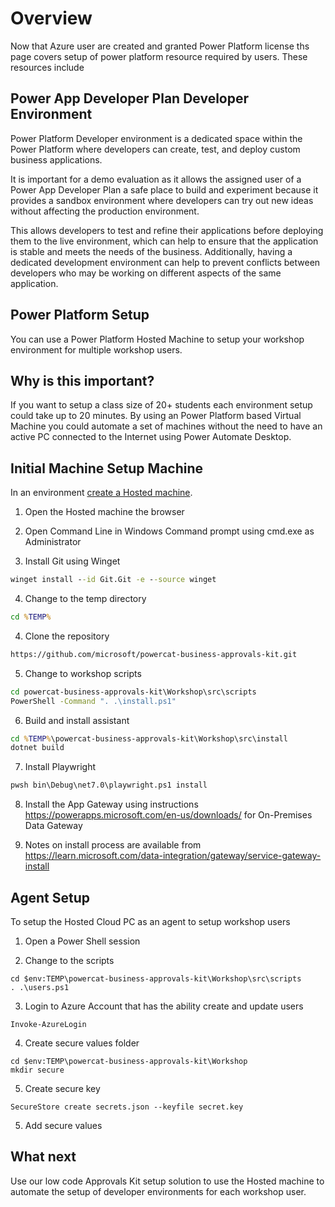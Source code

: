 # Overview

Now that Azure user are created and granted Power Platform license ths page covers setup of power platform resource required by users. These resources include

## Power App Developer Plan Developer Environment

Power Platform Developer environment is a dedicated space within the Power Platform where developers can create, test, and deploy custom business applications.

It is important for a demo evaluation as it allows the assigned user of a Power App Developer Plan a safe place to build and experiment because it provides a sandbox environment where developers can try out new ideas without affecting the production environment.

This allows developers to test and refine their applications before deploying them to the live environment, which can help to ensure that the application is stable and meets the needs of the business. Additionally, having a dedicated development environment can help to prevent conflicts between developers who may be working on different aspects of the same application.

## Power Platform Setup

You can use a Power Platform Hosted Machine to setup your workshop environment for multiple workshop users.

## Why is this important?

If you want to setup a class size of 20+ students each environment setup could take up to 20 minutes. By using an Power Platform based Virtual Machine you could automate a set of machines without the need to have an active PC connected to the Internet using Power Automate Desktop.

## Initial Machine Setup Machine

In an environment [create a Hosted machine](https://learn.microsoft.com/power-automate/desktop-flows/hosted-machines#create-a-hosted-machine).

1. Open the Hosted machine the browser

2. Open Command Line in Windows Command prompt using cmd.exe as Administrator

3. Install Git using Winget

```cmd
winget install --id Git.Git -e --source winget
```

4. Change to the temp directory

```cmd
cd %TEMP%
```

4. Clone the repository

```cmd
https://github.com/microsoft/powercat-business-approvals-kit.git
```

5. Change to workshop scripts

```cmd
cd powercat-business-approvals-kit\Workshop\src\scripts
PowerShell -Command ". .\install.ps1"
```

6. Build and install assistant

```cmd
cd %TEMP%\powercat-business-approvals-kit\Workshop\src\install
dotnet build
```

7. Install Playwright

```cmd
pwsh bin\Debug\net7.0\playwright.ps1 install
```

8. Install the App Gateway using instructions https://powerapps.microsoft.com/en-us/downloads/ for On-Premises Data Gateway

9. Notes on install process are available from https://learn.microsoft.com/data-integration/gateway/service-gateway-install

## Agent Setup

To setup the Hosted Cloud PC as an agent to setup workshop users

1. Open a Power Shell session

2. Change to the scripts

```pwsh
cd $env:TEMP\powercat-business-approvals-kit\Workshop\src\scripts
. .\users.ps1
```

3. Login to Azure Account that has the ability create and update users

```pwsh
Invoke-AzureLogin
```

4. Create secure values folder

```pwsh
cd $env:TEMP\powercat-business-approvals-kit\Workshop
mkdir secure
```

5. Create secure key

```pwsh
SecureStore create secrets.json --keyfile secret.key
```

5. Add secure values


## What next

Use our low code Approvals Kit setup solution to use the Hosted machine to automate the setup of developer environments for each workshop user.